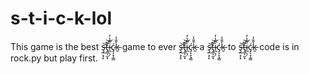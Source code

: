 # s-t-i-c-k-lol
This game is the best ş̶̲͕̩̙͝t̶̡̲̩̫͓͊͝i̷̪̣̗͌̔̓ć̷̡͎̞͉͇ḵ̵̌̆̾ game to ever ş̶̲͕̩̙͝t̶̡̲̩̫͓͊͝i̷̪̣̗͌̔̓ć̷̡͎̞͉͇ḵ̵̌̆̾ a ş̶̲͕̩̙͝t̶̡̲̩̫͓͊͝i̷̪̣̗͌̔̓ć̷̡͎̞͉͇ḵ̵̌̆̾ to ş̶̲͕̩̙͝t̶̡̲̩̫͓͊͝i̷̪̣̗͌̔̓ć̷̡͎̞͉͇ḵ̵̌̆̾
code is in rock.py but play first.
